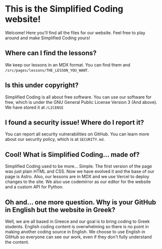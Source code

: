 # This is the Simplified Coding website!

Welcome! Here you'll find all the files for our website. Feel free to play around and make Simplified Coding yours!

## Where can I find the lessons?

We keep our lessons in an MDX format. You can find them and `/src/pages/lessons/THE_LESSON_YOU_WANT`.

## Is this under copyright?

Simplified Coding is all about free software. You can use our software for free, which is under the GNU General Public License Version 3 (And above). We have stored it at `/LICENSE`

## I found a security issue! Where do I report it?

You can report all security vulnerabilities on GitHub. You can learn more about our security policy, which is at `SECURITY.md`.

## Cool! What is Simplified Coding... made of?

Simplified Coding used to be more... Simple. The first version of the page was just plain HTML and CSS. Now we have evolved it and the base of our page is Astro. Also, our lessons are in MDX and we use Vercel to deploy changes to the site. We also use codemirror as our editor for the website and a custom API for Python.

## Oh and... one more question. Why is your GitHub in English but the website in Greek?

Well, we are all based in Greece and our goal is to bring coding to Greek students. English coding content is overwhelming so there is no point in making another coding source in English. We choose to use English in GitHub so everyone can see our work, even if they don't fully understand the content.
